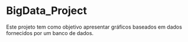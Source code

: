 # BigData_Project
 Este projeto tem como objetivo apresentar gráficos baseados em dados fornecidos por um banco de dados.
